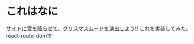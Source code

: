 # これはなに
[サイトに雪を降らせて、クリスマスムードを演出しよう!!](https://zenn.dev/y_ta/articles/8afc5714f8e21a)
これを実装してみた。react-route-domで